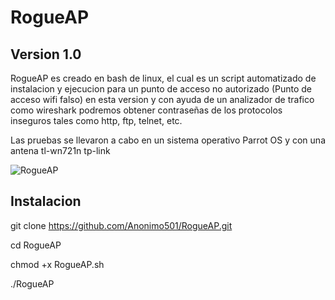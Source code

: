 # RogueAP

## Version 1.0

RogueAP es creado en bash de linux, el cual es un script automatizado de instalacion y ejecucion para un punto de acceso no autorizado (Punto de acceso wifi falso)
en esta version y con ayuda de un analizador de trafico como wireshark podremos obtener contraseñas de los protocolos inseguros tales como http, ftp, telnet, etc.


Las pruebas se llevaron a cabo en un sistema operativo Parrot OS y con una antena tl-wn721n tp-link


![RogueAP](https://user-images.githubusercontent.com/67207446/86945459-a75fd580-c10e-11ea-9a8c-90f409e4669b.PNG)

## Instalacion 

git clone https://github.com/Anonimo501/RogueAP.git

cd RogueAP

chmod +x RogueAP.sh

./RogueAP
